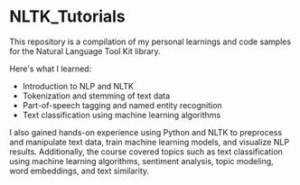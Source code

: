 # NLTK_Tutorials
This repository is a compilation of my personal learnings and code samples for the Natural Language Tool Kit library.


Here's what I learned:
* Introduction to NLP and NLTK
* Tokenization and stemming of text data
* Part-of-speech tagging and named entity recognition
* Text classification using machine learning algorithms


I also gained hands-on experience using Python and NLTK to preprocess and manipulate text data, train machine learning models, and visualize NLP results. 
Additionally, the course covered topics such as text classification using machine learning algorithms, sentiment analysis, topic modeling, word embeddings, and text similarity.
